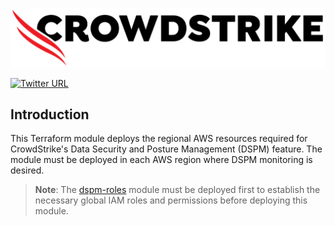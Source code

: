 ![CrowdStrike DSPM environment terraform module](https://raw.githubusercontent.com/CrowdStrike/falconpy/main/docs/asset/cs-logo.png)

[![Twitter URL](https://img.shields.io/twitter/url?label=Follow%20%40CrowdStrike&style=social&url=https%3A%2F%2Ftwitter.com%2FCrowdStrike)](https://twitter.com/CrowdStrike)<br/>

## Introduction

This Terraform module deploys the regional AWS resources required for CrowdStrike's Data Security and Posture Management (DSPM) feature. The module must be deployed in each AWS region where DSPM monitoring is desired. 

>**Note**: The [dspm-roles](../dspm-roles/) module must be deployed first to establish the necessary global IAM roles and permissions before deploying this module.
